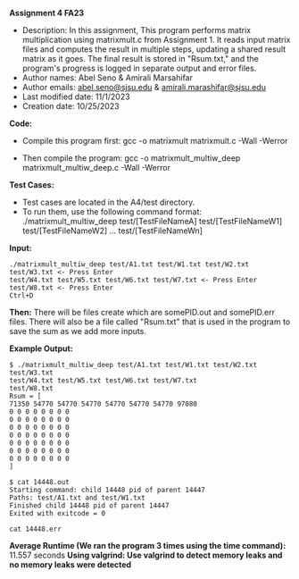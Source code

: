 **Assignment 4 FA23**

* Description: In this assignment, This program performs matrix multiplication using matrixmult.c from Assignment 1. It reads input matrix files and computes the result in multiple steps, updating a shared result matrix as it goes. The final result is stored in "Rsum.txt," and the program's progress is logged in separate output and error files.
* Author names: Abel Seno & Amirali Marsahifar
* Author emails: abel.seno@sjsu.edu & amirali.marashifar@sjsu.edu
* Last modified date: 11/1/2023
* Creation date: 10/25/2023

**Code:**

* Compile this program first: gcc -o matrixmult matrixmult.c -Wall -Werror
	
* Then compile the program: gcc -o matrixmult_multiw_deep matrixmult_multiw_deep.c -Wall -Werror

**Test Cases:**

* Test cases are located in the A4/test directory.
* To run them, use the following command format: 
	./matrixmult_multiw_deep test/[TestFileNameA] test/[TestFileNameW1] test/[TestFileNameW2] ... test/[TestFileNameWn]

**Input:**

	./matrixmult_multiw_deep test/A1.txt test/W1.txt test/W2.txt test/W3.txt <- Press Enter
	test/W4.txt test/W5.txt test/W6.txt test/W7.txt <- Press Enter
	test/W8.txt <- Press Enter
	Ctrl+D
	
**Then:** There will be files create which are somePID.out and somePID.err files. There will also be a file called "Rsum.txt" that is used in the program to save the sum as we add more inputs.

**Example Output:**
	
	$ ./matrixmult_multiw_deep test/A1.txt test/W1.txt test/W2.txt test/W3.txt
	test/W4.txt test/W5.txt test/W6.txt test/W7.txt
	test/W8.txt
	Rsum = [
	71350 54770 54770 54770 54770 54770 54770 97080 
	0 0 0 0 0 0 0 0 
	0 0 0 0 0 0 0 0 
	0 0 0 0 0 0 0 0 
	0 0 0 0 0 0 0 0 
	0 0 0 0 0 0 0 0 
	0 0 0 0 0 0 0 0 
	0 0 0 0 0 0 0 0 
	]
	
	$ cat 14448.out
	Starting command: child 14448 pid of parent 14447
	Paths: test/A1.txt and test/W1.txt
	Finished child 14448 pid of parent 14447
	Exited with exitcode = 0
	
	cat 14448.err

**Average Runtime (We ran the program 3 times using the time command):** 11.557 seconds
**Using valgrind: Use valgrind to detect memory leaks and no memory leaks were detected**
